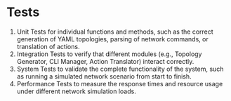 # Tests

1. Unit Tests for individual functions and methods, such as the correct generation of YAML topologies, parsing of network commands, or translation of actions.
2. Integration Tests to verify that different modules (e.g., Topology Generator, CLI Manager, Action Translator) interact correctly.
3. System Tests to validate the complete functionality of the system, such as running a simulated network scenario from start to finish.
4. Performance Tests to measure the response times and resource usage under different network simulation loads.